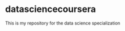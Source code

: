 datasciencecoursera
===================

This is my repository for the data science specialization 
